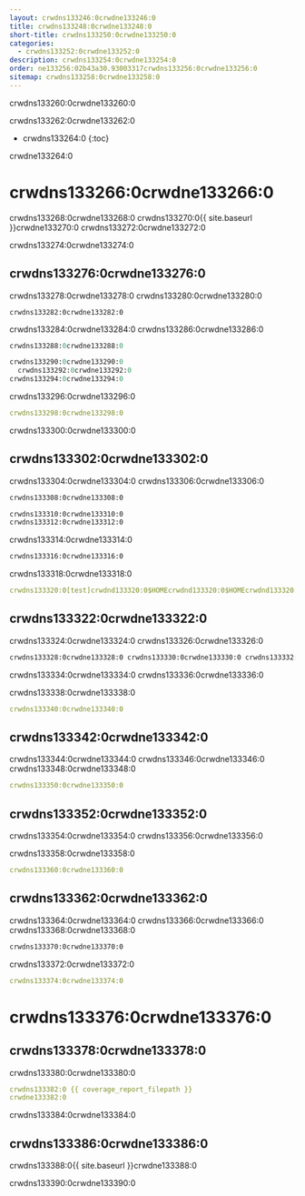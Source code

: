 ```yaml
---
layout: crwdns133246:0crwdne133246:0
title: crwdns133248:0crwdne133248:0
short-title: crwdns133250:0crwdne133250:0
categories:
  - crwdns133252:0crwdne133252:0
description: crwdns133254:0crwdne133254:0
order: ne133256:02b43a30.93003317crwdns133256:0crwdne133256:0
sitemap: crwdns133258:0crwdne133258:0
---
```

crwdns133260:0crwdne133260:0

crwdns133262:0crwdne133262:0

* crwdns133264:0 
{:toc}


crwdne133264:0

# crwdns133266:0crwdne133266:0

crwdns133268:0crwdne133268:0 crwdns133270:0{{ site.baseurl }}crwdne133270:0 crwdns133272:0crwdne133272:0

crwdns133274:0crwdne133274:0

## crwdns133276:0crwdne133276:0

crwdns133278:0crwdne133278:0 crwdns133280:0crwdne133280:0

    crwdns133282:0crwdne133282:0
    

crwdns133284:0crwdne133284:0 crwdns133286:0crwdne133286:0

```ruby
crwdns133288:0crwdne133288:0

crwdns133290:0crwdne133290:0
  crwdns133292:0crwdne133292:0
crwdns133294:0crwdne133294:0
```

crwdns133296:0crwdne133296:0

```yaml
crwdns133298:0crwdne133298:0
```

crwdns133300:0crwdne133300:0

## crwdns133302:0crwdne133302:0

crwdns133304:0crwdne133304:0 crwdns133306:0crwdne133306:0

```sh
crwdns133308:0crwdne133308:0
```

```sh
crwdns133310:0crwdne133310:0
crwdns133312:0crwdne133312:0
```

crwdns133314:0crwdne133314:0

```sh
crwdns133316:0crwdne133316:0
```

crwdns133318:0crwdne133318:0

```yaml
crwdns133320:0[test]crwdnd133320:0$HOMEcrwdnd133320:0$HOMEcrwdnd133320:0$HOMEcrwdnd133320:0$HOMEcrwdne133320:0
```

## crwdns133322:0crwdne133322:0

crwdns133324:0crwdne133324:0 crwdns133326:0crwdne133326:0

```xml
crwdns133328:0crwdne133328:0 crwdns133330:0crwdne133330:0 crwdns133332:0crwdne133332:0

```

crwdns133334:0crwdne133334:0 crwdns133336:0crwdne133336:0

crwdns133338:0crwdne133338:0

```yaml
crwdns133340:0crwdne133340:0
```

## crwdns133342:0crwdne133342:0

crwdns133344:0crwdne133344:0 crwdns133346:0crwdne133346:0 crwdns133348:0crwdne133348:0

```yaml
crwdns133350:0crwdne133350:0
```

## crwdns133352:0crwdne133352:0

crwdns133354:0crwdne133354:0 crwdns133356:0crwdne133356:0

crwdns133358:0crwdne133358:0

```yaml
crwdns133360:0crwdne133360:0
```

## crwdns133362:0crwdne133362:0

crwdns133364:0crwdne133364:0 crwdns133366:0crwdne133366:0 crwdns133368:0crwdne133368:0

```sh
crwdns133370:0crwdne133370:0 
```

crwdns133372:0crwdne133372:0

```yaml
crwdns133374:0crwdne133374:0
```

# crwdns133376:0crwdne133376:0

## crwdns133378:0crwdne133378:0

crwdns133380:0crwdne133380:0

```yaml
crwdns133382:0 {{ coverage_report_filepath }}
crwdne133382:0
```

crwdns133384:0crwdne133384:0

## crwdns133386:0crwdne133386:0

crwdns133388:0{{ site.baseurl }}crwdne133388:0

crwdns133390:0crwdne133390:0